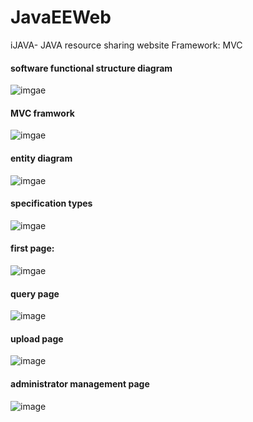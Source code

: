 # JavaEEWeb
iJAVA- JAVA resource sharing website 
Framework: MVC 

#### software functional structure diagram
![imgae](https://github.com/elvawyt/JavaEEWeb/blob/master/images/1.png)
#### MVC framwork
![imgae](https://github.com/elvawyt/JavaEEWeb/blob/master/images/mvc.png)
#### entity diagram
![imgae](https://github.com/elvawyt/JavaEEWeb/blob/master/images/entity.png)
#### specification types
![imgae](https://github.com/elvawyt/JavaEEWeb/blob/master/images/kpi.png)
#### first page:
![imgae](https://github.com/elvawyt/JavaEEWeb/blob/master/images/fitst%20page.png)
#### query page
![image](https://github.com/elvawyt/JavaEEWeb/blob/master/images/query.png)
#### upload page
![image](https://github.com/elvawyt/JavaEEWeb/blob/master/images/upload.png)
#### administrator management page
![image](https://github.com/elvawyt/JavaEEWeb/blob/master/images/admin.png)
